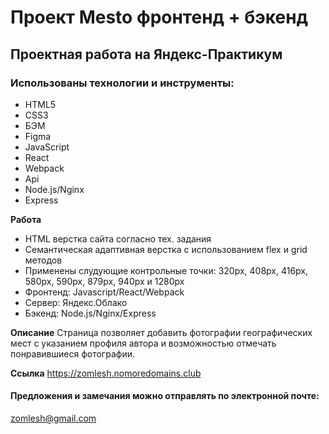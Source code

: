 # Проект Mesto фронтенд + бэкенд

## Проектная работа на Яндекс-Практикум

### Использованы технологии и инструменты:
* HTML5
* CSS3
* БЭМ
* Figma
* JavaScript
* React
* Webpack
* Api
* Node.js/Nginx
* Express


**Работа**
* HTML верстка сайта согласно тех. задания
* Семантическая адаптивная верстка с использованием flex и grid методов
* Применены слудующие контрольные точки: 320px, 408px, 416px, 580px, 590px, 879px, 940px и 1280px
* Фронтенд: Javascript/React/Webpack
* Сервер: Яндекс.Облако
* Бэкенд: Node.js/Nginx/Express


**Описание**
Страница позволяет добавить фотографии географических мест с указанием профиля автора и возможностью отмечать понравившиеся фотографии.

**Ссылка**
https://zomlesh.nomoredomains.club

#### Предложения и замечания можно отправлять по электронной почте:
zomlesh@gmail.com

